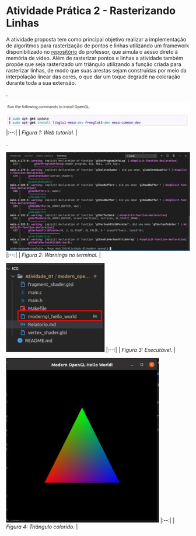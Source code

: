 # Atividade Prática 2 - Rasterizando Linhas

<p>A atividade proposta tem como principal objetivo realizar a implementação de algorítmos para rasterização de pontos e linhas utilizando um framework disponibilizado no <a href="https://github.com/capagot/icg/tree/master/mygl_framework">repositório</a> do professor, que simula o aesso direto à memória de vídeo. Além de rasterizar pontos e linhas a atividade também propõe que seja rasterizado um triângulo utilizando a função criada para rasterizar linhas, de modo que suas arestas sejam construídas por meio da interpolação linear das cores, o que dar um toque degradê na coloração durante toda a sua extensão. </p>

<p>.</p>

![](https://github.com/andersonleitee/ICG/blob/master/Atividade_01/modern_opengl/prints/Figura%201.jpeg?raw=true ) 
|:--:| 
| *Figura 1: Web tutorial.* |

<p> .</p>

![](https://github.com/andersonleitee/ICG/blob/master/Atividade_01/modern_opengl/prints/Figura%202.jpeg?raw=true) 
|:--:| 
| *Figura 2: Warnings no terminal.* |

![](https://github.com/andersonleitee/ICG/blob/master/Atividade_01/modern_opengl/prints/Figura%203.jpeg?raw=true) 
|:--:| 
| *Figura 3: Executável.* |

![](https://github.com/andersonleitee/ICG/blob/master/Atividade_01/modern_opengl/prints/Figura%204.jpeg?raw=true) 
|:--:| 
| *Figura 4: Triângulo colorido.* |
